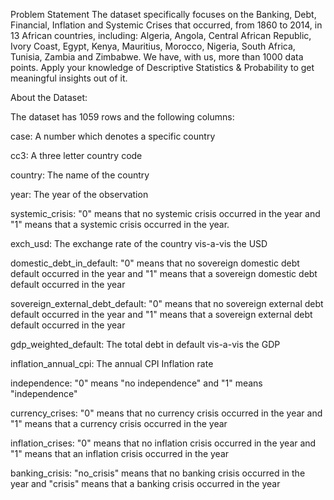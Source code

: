 Problem Statement
The dataset specifically focuses on the Banking, Debt, Financial, Inflation and Systemic Crises that occurred, from 1860 to 2014, in 13 African countries, including: Algeria, Angola, Central African Republic, Ivory Coast, Egypt, Kenya, Mauritius, Morocco, Nigeria, South Africa, Tunisia, Zambia and Zimbabwe. We have, with us, more than 1000 data points. Apply your knowledge of Descriptive Statistics & Probability to get meaningful insights out of it.


About the Dataset:

The dataset has 1059 rows and the following columns:

case: A number which denotes a specific country

cc3: A three letter country code

country: The name of the country

year: The year of the observation

systemic_crisis: "0" means that no systemic crisis occurred in the year and "1" means that a systemic crisis occurred in the year.

exch_usd: The exchange rate of the country vis-a-vis the USD

domestic_debt_in_default: "0" means that no sovereign domestic debt default occurred in the year and "1" means that a sovereign domestic debt default occurred in the year

sovereign_external_debt_default: "0" means that no sovereign external debt default occurred in the year and "1" means that a sovereign external debt default occurred in the year

gdp_weighted_default: The total debt in default vis-a-vis the GDP

inflation_annual_cpi: The annual CPI Inflation rate

independence: "0" means "no independence" and "1" means "independence"

currency_crises: "0" means that no currency crisis occurred in the year and "1" means that a currency crisis occurred in the year

inflation_crises: "0" means that no inflation crisis occurred in the year and "1" means that an inflation crisis occurred in the year

banking_crisis: "no_crisis" means that no banking crisis occurred in the year and "crisis" means that a banking crisis occurred in the year
